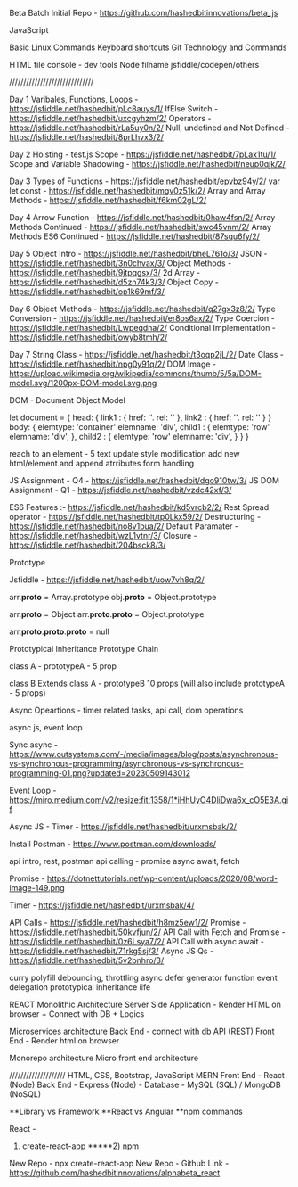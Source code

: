 Beta Batch Initial Repo - https://github.com/hashedbitinnovations/beta_js

JavaScript

Basic Linux Commands
Keyboard shortcuts
Git Technology and Commands


HTML file
console - dev tools
Node filname
jsfiddle/codepen/others

//////////////////////////////

Day 1
Varibales, Functions, Loops - https://jsfiddle.net/hashedbit/pLc8auys/1/
IfElse Switch - https://jsfiddle.net/hashedbit/uxcgyhzm/2/
Operators - https://jsfiddle.net/hashedbit/rLa5uy0n/2/
Null, undefined and Not Defined - https://jsfiddle.net/hashedbit/8prLhvx3/2/


Day 2
Hoisting - test.js
Scope - https://jsfiddle.net/hashedbit/7pLax1tu/1/
Scope and Variable Shadowing - https://jsfiddle.net/hashedbit/neup0qjk/2/


Day 3
Types of Functions - https://jsfiddle.net/hashedbit/epvbz94y/2/
var let const - https://jsfiddle.net/hashedbit/mgv0z51k/2/
Array and Array Methods - https://jsfiddle.net/hashedbit/f6km02gL/2/



Day 4
Arrow Function - https://jsfiddle.net/hashedbit/0haw4fsn/2/
Array Methods Continued - https://jsfiddle.net/hashedbit/swc45vnm/2/
Array Methods ES6 Continued - https://jsfiddle.net/hashedbit/87squ6fy/2/



Day 5
Object Intro - https://jsfiddle.net/hashedbit/bheL761o/3/
JSON - https://jsfiddle.net/hashedbit/3n0chvax/3/
Object Methods - https://jsfiddle.net/hashedbit/9jtpqgsx/3/
2d Array - https://jsfiddle.net/hashedbit/d5zn74k3/3/
Object Copy - https://jsfiddle.net/hashedbit/op1k69mf/3/



Day 6
Object Methods - https://jsfiddle.net/hashedbit/q27gx3z8/2/
Type Conversion - https://jsfiddle.net/hashedbit/er8os6ax/2/
Type Coercion - https://jsfiddle.net/hashedbit/Lwpeqdna/2/
Conditional Implementation - https://jsfiddle.net/hashedbit/owyb8tmh/2/



Day 7
String Class - https://jsfiddle.net/hashedbit/t3oqp2jL/2/
Date Class - https://jsfiddle.net/hashedbit/npg0y91q/2/
DOM Image - https://upload.wikimedia.org/wikipedia/commons/thumb/5/5a/DOM-model.svg/1200px-DOM-model.svg.png


DOM - Document Object Model


let document = {
    head: {
        link1 : {
            href: ''.
            rel: ''
        },
        link2 : {
            href: ''.
            rel: ''
        }
    }
    body: {
        elemtype: 'container'
        elemname: 'div',
        child1 : {
            elemtype: 'row'
            elemname: 'div',
        },
        child2 : {
            elemtype: 'row'
            elemname: 'div',
        }
    }
}



reach to an element - 5
text update
style modification
add new html/element and append
atrributes
form handling



JS Assignment - Q4 - https://jsfiddle.net/hashedbit/dgo910tw/3/
JS DOM Assignment - Q1 - https://jsfiddle.net/hashedbit/vzdc42xf/3/




ES6 Features :- https://jsfiddle.net/hashedbit/kd5vrcb2/2/
Rest Spread operator - https://jsfiddle.net/hashedbit/tp0Lkx59/2/
Destructuring - https://jsfiddle.net/hashedbit/no8v1bua/2/
Default Paramater - https://jsfiddle.net/hashedbit/wzL1vtnr/3/
Closure - https://jsfiddle.net/hashedbit/204bsck8/3/



Prototype

Jsfiddle - https://jsfiddle.net/hashedbit/uow7vh8q/2/


arr.__proto__ = Array.prototype
obj.__proto__ = Object.prototype


arr.__proto__ = Object
arr.__proto__.__proto__ = Object.prototype

arr.__proto__.__proto__.__proto__ = null


Prototypical Inheritance
Prototype Chain


class A - prototypeA - 5 prop

class B Extends class A - prototypeB 10 props (will also include prototypeA - 5 props)


Async Opeartions - timer related tasks, api call, dom operations

async js, event loop

Sync async - https://www.outsystems.com/-/media/images/blog/posts/asynchronous-vs-synchronous-programming/asynchronous-vs-synchronous-programming-01.png?updated=20230509143012

Event Loop - https://miro.medium.com/v2/resize:fit:1358/1*iHhUyO4DliDwa6x_cO5E3A.gif

Async JS - Timer - https://jsfiddle.net/hashedbit/urxmsbak/2/

Install Postman - https://www.postman.com/downloads/

api intro, rest, postman
api calling - promise async await, fetch

Promise - https://dotnettutorials.net/wp-content/uploads/2020/08/word-image-149.png

Timer - https://jsfiddle.net/hashedbit/urxmsbak/4/

API Calls - https://jsfiddle.net/hashedbit/h8mz5ew1/2/
Promise - https://jsfiddle.net/hashedbit/50kvfjun/2/
API Call with Fetch and Promise - https://jsfiddle.net/hashedbit/0z6Lsya7/2/
API Call with async await - https://jsfiddle.net/hashedbit/71rkg5sj/3/
Async JS Qs - https://jsfiddle.net/hashedbit/5v2bnhro/3/



curry
polyfill
debouncing, throttling
async defer
generator function
event delegation
prototypical inheritance
iife


REACT
Monolithic Architecture
Server Side Application - Render HTML on browser + Connect with DB + Logics

Microservices architecture
Back End - connect with db
API (REST)
Front End - Render html on browser



Monorepo architecture
Micro front end architecture


////////////////////
HTML, CSS, Bootstrap, JavaScript
MERN
Front End - React (Node)
Back End - Express (Node) - Database - MySQL (SQL) / MongoDB (NoSQL)



**Library vs Framework
**React vs Angular
**npm commands


React - 
1) create-react-app
*****2) npm


New Repo - npx create-react-app <foldername>
New Repo - Github Link - https://github.com/hashedbitinnovations/alphabeta_react
